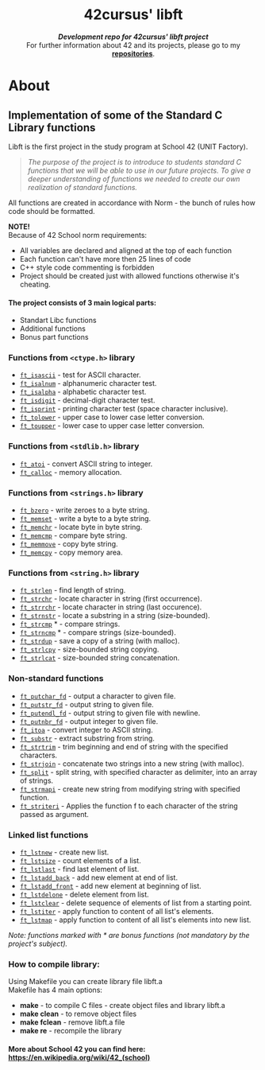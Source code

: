 <h1 align="center">
	42cursus' libft
</h1>

<p align="center">
	<b><i>Development repo for 42cursus' libft project</i></b><br>
	For further information about 42 and its projects, please go to my <a href="https://github.com/psdiaspedro?tab=repositories"><b>repositories</b></a>.
</p>

# About
## Implementation of some of the Standard C Library functions

Libft is the first project in the study program at School 42 (UNIT Factory).
>_The purpose of the project is to introduce to students standard C functions that we will be able to use in our future projects._
>_To give a deeper understanding of functions we needed to create our own realization of standard functions._

All functions are created in accordance with Norm - the bunch of rules how code should be formatted.

**NOTE!** <br />
Because of 42 School norm requirements: <br />
* All variables are declared and aligned at the top of each function <br />
* Each function can't have more then 25 lines of code <br />
* C++ style code commenting is forbidden <br />
* Project should be created just with allowed functions otherwise it's cheating. <br />

#### The project consists of 3 main logical parts:
* Standart Libc functions
* Additional functions
* Bonus part functions

### Functions from `<ctype.h>` library

* [`ft_isascii`](./src/ft_isascii.c)			- test for ASCII character.
* [`ft_isalnum`](./src/ft_isalnum.c)			- alphanumeric character test.
* [`ft_isalpha`](./src/ft_isalpha.c)			- alphabetic character test.
* [`ft_isdigit`](./src/ft_isdigit.c)			- decimal-digit character test.
* [`ft_isprint`](./src/ft_isprint.c)			- printing character test (space character inclusive).
* [`ft_tolower`](./src/ft_tolower.c)			- upper case to lower case letter conversion.
* [`ft_toupper`](./src/ft_toupper.c)			- lower case to upper case letter conversion.

### Functions from `<stdlib.h>` library

* [`ft_atoi`](./src/ft_atoi.c)		- convert ASCII string to integer.
* [`ft_calloc`](./src/ft_calloc.c)	- memory allocation.

### Functions from `<strings.h>` library

* [`ft_bzero`](./src/ft_bzero.c)		- write zeroes to a byte string.
* [`ft_memset`](./src/ft_memset.c)		- write a byte to a byte string.
* [`ft_memchr`](./src/ft_memchr.c)		- locate byte in byte string.
* [`ft_memcmp`](./src/ft_memcmp.c)		- compare byte string.
* [`ft_memmove`](./src/ft_memmove.c)	- copy byte string.
* [`ft_memcpy`](./src/ft_memcpy.c)		- copy memory area.

### Functions from `<string.h>` library

* [`ft_strlen`](./src/ft_strlen.c)				- find length of string.
* [`ft_strchr`](./src/ft_strchr.c)				- locate character in string (first occurrence).
* [`ft_strrchr`](./src/ft_strrchr.c)			- locate character in string (last occurence).
* [`ft_strnstr`](./src/ft_strnstr.c)			- locate a substring in a string (size-bounded).
* [`ft_strcmp`](./src/ft_strcmp.c) *		- compare strings.
* [`ft_strncmp`](./src/ft_strncmp.c) *			- compare strings (size-bounded).
* [`ft_strdup`](./src/ft_strdup.c)				- save a copy of a string (with malloc).
* [`ft_strlcpy`](./src/ft_strlcpy.c)			- size-bounded string copying.
* [`ft_strlcat`](./src/ft_strlcat.c)			- size-bounded string concatenation.

### Non-standard functions

* [`ft_putchar_fd`](./src/ft_putchar_fd.c)		- output a character to given file.
* [`ft_putstr_fd`](./src/ft_putstr_fd.c)		- output string to given file.
* [`ft_putendl_fd`](./src/ft_putendl_fd.c)		- output string to given file with newline.
* [`ft_putnbr_fd`](./src/ft_putnbr_fd.c)		- output integer to given file.
* [`ft_itoa`](./src/ft_itoa.c)					- convert integer to ASCII string.
* [`ft_substr`](./src/ft_substr.c)				- extract substring from string.
* [`ft_strtrim`](./src/ft_strtrim.c)			- trim beginning and end of string with the specified characters.
* [`ft_strjoin`](./src/ft_strjoin.c)			- concatenate two strings into a new string (with malloc).
* [`ft_split`](./src/ft_split.c)				- split string, with specified character as delimiter, into an array of strings.
* [`ft_strmapi`](./src/ft_strmapi.c)			- create new string from modifying string with specified function.
* [`ft_striteri`](./src/ft_strmapi.c)			- Applies the function f to each character of the string passed as argument.

### Linked list functions

* [`ft_lstnew`](./src/ft_lstnew.c)				- create new list.
* [`ft_lstsize`](./src/ft_lstsize.c)			- count elements of a list.
* [`ft_lstlast`](./src/ft_lstlast.c)			- find last element of list.
* [`ft_lstadd_back`](./src/ft_lstadd_back.c)	- add new element at end of list.
* [`ft_lstadd_front`](./src/ft_lstadd_front.c)	- add new element at beginning of list.
* [`ft_lstdelone`](./src/ft_lstdelone.c)		- delete element from list.
* [`ft_lstclear`](./src/ft_lstclear.c)			- delete sequence of elements of list from a starting point.
* [`ft_lstiter`](./src/ft_lstiter.c)			- apply function to content of all list's elements.
* [`ft_lstmap`](./src/ft_lstmap.c)				- apply function to content of all list's elements into new list.

_Note: functions marked with * are bonus functions (not mandatory by the project's subject)._

### How to compile library:

Using Makefile you can create library file libft.a<br/>
Makefile has 4 main options:<br/>
* **make** - to compile C files - create object files and library libft.a<br/>
* **make clean** - to remove object files<br/>
* **make fclean** - remove libft.a file<br/>
* **make re** - recompile the library<br/>

#### More about School 42 you can find here: https://en.wikipedia.org/wiki/42_(school)
